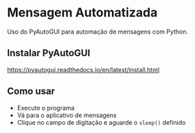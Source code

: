 # Mensagem Automatizada

Uso do PyAutoGUI para automação de mensagens com Python.

## Instalar PyAutoGUI

https://pyautogui.readthedocs.io/en/latest/install.html

## Como usar

- Execute o programa
- Vá para o aplicativo de mensagens
- Clique no campo de digitação e aguarde o `sleep()` definido
